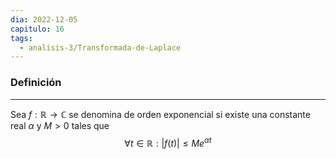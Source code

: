 ```yaml
---
dia: 2022-12-05
capitulo: 16
tags:
  - analisis-3/Transformada-de-Laplace
---
```

### Definición
---
Sea $f : \mathbb{R} \to \mathbb{C}$ se denomina de orden exponencial si existe una constante real $\alpha$ y $M > 0$ tales que $$ \forall t \in \mathbb{R} : | f(t) | \le M e^{\alpha t} $$